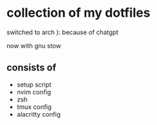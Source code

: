 # collection of my dotfiles

switched to arch ):
because of chatgpt

now with gnu stow

## consists of
- setup script
- nvim config
- zsh
- tmux config
- alacritty config

